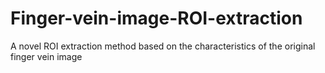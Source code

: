 # Finger-vein-image-ROI-extraction
A novel ROI extraction method based on the characteristics of the original finger vein image
